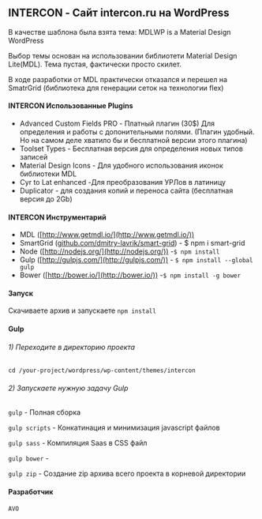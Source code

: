 ## INTERCON - Сайт intercon.ru на WordPress 

В качестве шаблона была взята тема: MDLWP is a Material Design WordPress 

Выбор темы основан на использовании библиотети Material Design Lite(MDL). Тема пустая, фактически просто скилет.

В ходе разработки от MDL практически отказался и перешел на SmatrGrid (библиотека для генерации сеток на технологии flex)



#### INTERCON Использованные Plugins

- Advanced Custom Fields PRO - Платный плагин (30$) Для определения и работы с допонительными полями. (Плагин удобный. Но на самом деле хватило бы и бесплатной версии этого плагина)
- Toolset Types - Бесплатная версия для определения новых типов записей
- Material Design Icons - Для удобного использования иконок библиотеки MDL
- Cyr to Lat enhanced -Для преобразования УРЛов в латиницу
- Duplicator - для создания копий и переноса сайта (бесплатная версия до 2Gb)


#### INTERCON Инструментарий


- MDL ([http://www.getmdl.io/](http://www.getmdl.io/)) 
- SmartGrid ([github.com/dmitry-lavrik/smart-grid](github.com/dmitry-lavrik/smart-grid)) - $ npm i smart-grid 
- Node ([http://nodejs.org/](http://nodejs.org/)) -`$ npm install`
- Gulp ([http://gulpjs.com/](http://gulpjs.com/)) - `$ npm install --global gulp`
- Bower ([http://bower.io/](http://bower.io/)) -`$ npm install -g bower`

#### Запуск
Скачиваете архив и запускаете `npm install` 

#### Gulp

###### 1) Переходите в директорию проекта
`cd /your-project/wordpress/wp-content/themes/intercon`

###### 2) Запускаете нужную задачу Gulp

`gulp` - Полная сборка

`gulp scripts` - Конкатинация и минимизация  javascript файлов

`gulp sass` - Компиляция Saas в CSS файл

`gulp bower` - 

`gulp zip` - Создание  zip архива всего проекта в корневой директории

#### Разработчик
    AVO